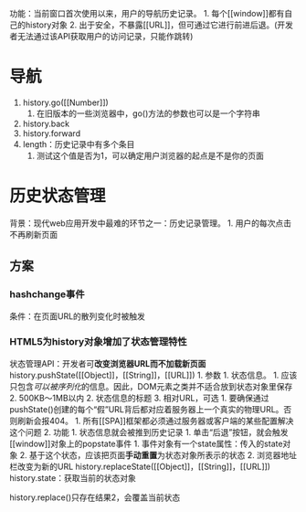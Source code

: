 功能：当前窗口首次使用以来，用户的导航历史记录。
	1. 每个[[window]]都有自己的history对象
	2. 出于安全，不暴露[[URL]]，但可通过它进行前进后退。(开发者无法通过该API获取用户的访问记录，只能作跳转)
# 导航
1. history.go([[Number]])
	1. 在旧版本的一些浏览器中，go()方法的参数也可以是一个字符串
2. history.back
3. history.forward
4. length：历史记录中有多个条目
	1. 测试这个值是否为1，可以确定用户浏览器的起点是不是你的页面
# 历史状态管理
背景：现代web应用开发中最难的环节之一：历史记录管理。
	1. 用户的每次点击不再刷新页面
## 方案
### hashchange事件
条件：在页面URL的散列变化时被触发

### HTML5为history对象增加了状态管理特性
状态管理API：开发者可**改变浏览器URL而不加载新页面** 
history.pushState([[Object]]，[[String]]，[[URL]])
	1. 参数
		1. 状态信息。
			1. 应该只包含*可以被序列化*的信息。因此，DOM元素之类并不适合放到状态对象里保存
			2. 500KB～1MB以内
		2. 状态信息的标题
		3. 相对URL，可选
			1. 要确保通过pushState()创建的每个“假”URL背后都对应着服务器上一个真实的物理URL。否则刷新会报404。
				1. 所有[[SPA]]框架都必须通过服务器或客户端的某些配置解决这个问题
	2. 功能
		1. 状态信息就会被推到历史记录
			1. 单击“后退”按钮，就会触发[[window]]对象上的popstate事件
				1. 事件对象有一个state属性：传入的state对象
				2. 基于这个状态，应该把页面**手动重置**为状态对象所表示的状态
		2. 浏览器地址栏改变为新的URL
history.replaceState([[Object]]，[[String]]，[[URL]])
history.state：获取当前的状态对象

history.replace()只存在结果2，会覆盖当前状态